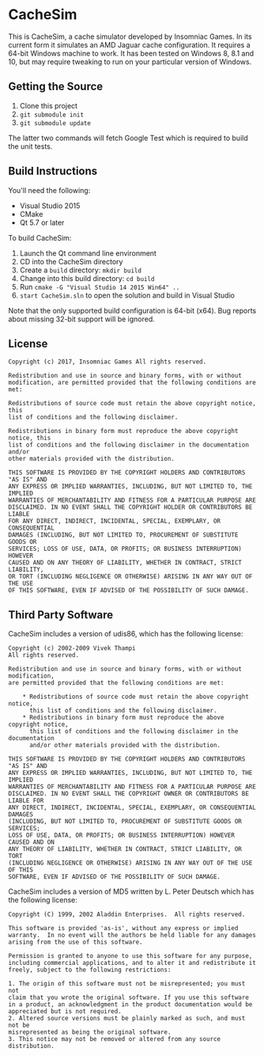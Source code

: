 CacheSim
========

This is CacheSim, a cache simulator developed by Insomniac Games. In its current form it simulates
an AMD Jaguar cache configuration. It requires a 64-bit Windows machine to work. It has been tested on
Windows 8, 8.1 and 10, but may require tweaking to run on your particular version of Windows.

Getting the Source
------------------

1. Clone this project
2. `git submodule init`
3. `git submodule update`

The latter two commands will fetch Google Test which is required to build the unit tests.

Build Instructions
------------------

You'll need the following:

* Visual Studio 2015
* CMake
* Qt 5.7 or later

To build CacheSim:

1. Launch the Qt command line environment
2. CD into the CacheSim directory
3. Create a `build` directory: `mkdir build`
4. Change into this build directory: `cd build`
5. Run `cmake -G "Visual Studio 14 2015 Win64" ..`
6. `start CacheSim.sln` to open the solution and build in Visual Studio

Note that the only supported build configuration is 64-bit (x64). Bug reports about
missing 32-bit support will be ignored.

License
-------

    Copyright (c) 2017, Insomniac Games All rights reserved.

    Redistribution and use in source and binary forms, with or without
    modification, are permitted provided that the following conditions are met:

    Redistributions of source code must retain the above copyright notice, this
    list of conditions and the following disclaimer.

    Redistributions in binary form must reproduce the above copyright notice, this
    list of conditions and the following disclaimer in the documentation and/or
    other materials provided with the distribution.

    THIS SOFTWARE IS PROVIDED BY THE COPYRIGHT HOLDERS AND CONTRIBUTORS "AS IS" AND
    ANY EXPRESS OR IMPLIED WARRANTIES, INCLUDING, BUT NOT LIMITED TO, THE IMPLIED
    WARRANTIES OF MERCHANTABILITY AND FITNESS FOR A PARTICULAR PURPOSE ARE
    DISCLAIMED. IN NO EVENT SHALL THE COPYRIGHT HOLDER OR CONTRIBUTORS BE LIABLE
    FOR ANY DIRECT, INDIRECT, INCIDENTAL, SPECIAL, EXEMPLARY, OR CONSEQUENTIAL
    DAMAGES (INCLUDING, BUT NOT LIMITED TO, PROCUREMENT OF SUBSTITUTE GOODS OR
    SERVICES; LOSS OF USE, DATA, OR PROFITS; OR BUSINESS INTERRUPTION) HOWEVER
    CAUSED AND ON ANY THEORY OF LIABILITY, WHETHER IN CONTRACT, STRICT LIABILITY,
    OR TORT (INCLUDING NEGLIGENCE OR OTHERWISE) ARISING IN ANY WAY OUT OF THE USE
    OF THIS SOFTWARE, EVEN IF ADVISED OF THE POSSIBILITY OF SUCH DAMAGE.

Third Party Software
--------------------

CacheSim includes a version of udis86, which has the following license:

    Copyright (c) 2002-2009 Vivek Thampi
    All rights reserved.

    Redistribution and use in source and binary forms, with or without modification, 
    are permitted provided that the following conditions are met:

        * Redistributions of source code must retain the above copyright notice, 
          this list of conditions and the following disclaimer.
        * Redistributions in binary form must reproduce the above copyright notice, 
          this list of conditions and the following disclaimer in the documentation 
          and/or other materials provided with the distribution.

    THIS SOFTWARE IS PROVIDED BY THE COPYRIGHT HOLDERS AND CONTRIBUTORS "AS IS" AND 
    ANY EXPRESS OR IMPLIED WARRANTIES, INCLUDING, BUT NOT LIMITED TO, THE IMPLIED 
    WARRANTIES OF MERCHANTABILITY AND FITNESS FOR A PARTICULAR PURPOSE ARE 
    DISCLAIMED. IN NO EVENT SHALL THE COPYRIGHT OWNER OR CONTRIBUTORS BE LIABLE FOR 
    ANY DIRECT, INDIRECT, INCIDENTAL, SPECIAL, EXEMPLARY, OR CONSEQUENTIAL DAMAGES 
    (INCLUDING, BUT NOT LIMITED TO, PROCUREMENT OF SUBSTITUTE GOODS OR SERVICES; 
    LOSS OF USE, DATA, OR PROFITS; OR BUSINESS INTERRUPTION) HOWEVER CAUSED AND ON 
    ANY THEORY OF LIABILITY, WHETHER IN CONTRACT, STRICT LIABILITY, OR TORT 
    (INCLUDING NEGLIGENCE OR OTHERWISE) ARISING IN ANY WAY OUT OF THE USE OF THIS 
    SOFTWARE, EVEN IF ADVISED OF THE POSSIBILITY OF SUCH DAMAGE.

CacheSim includes a version of MD5 written by L. Peter Deutsch which has the
following license:

    Copyright (C) 1999, 2002 Aladdin Enterprises.  All rights reserved.

    This software is provided 'as-is', without any express or implied
    warranty.  In no event will the authors be held liable for any damages
    arising from the use of this software.

    Permission is granted to anyone to use this software for any purpose,
    including commercial applications, and to alter it and redistribute it
    freely, subject to the following restrictions:

    1. The origin of this software must not be misrepresented; you must not
    claim that you wrote the original software. If you use this software
    in a product, an acknowledgment in the product documentation would be
    appreciated but is not required.
    2. Altered source versions must be plainly marked as such, and must not be
    misrepresented as being the original software.
    3. This notice may not be removed or altered from any source distribution.

